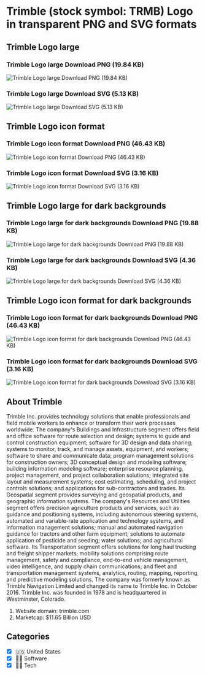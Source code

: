 # Trimble (stock symbol: TRMB) Logo in transparent PNG and SVG formats

## Trimble Logo large

### Trimble Logo large Download PNG (19.84 KB)

![Trimble Logo large Download PNG (19.84 KB)](/img/orig/TRMB_BIG-9f160bc3.png)

### Trimble Logo large Download SVG (5.13 KB)

![Trimble Logo large Download SVG (5.13 KB)](/img/orig/TRMB_BIG-60ea1349.svg)

## Trimble Logo icon format

### Trimble Logo icon format Download PNG (46.43 KB)

![Trimble Logo icon format Download PNG (46.43 KB)](/img/orig/TRMB-f6434f42.png)

### Trimble Logo icon format Download SVG (3.16 KB)

![Trimble Logo icon format Download SVG (3.16 KB)](/img/orig/TRMB-f18e5fb3.svg)

## Trimble Logo large for dark backgrounds

### Trimble Logo large for dark backgrounds Download PNG (19.88 KB)

![Trimble Logo large for dark backgrounds Download PNG (19.88 KB)](/img/orig/TRMB_BIG.D-f98f5fab.png)

### Trimble Logo large for dark backgrounds Download SVG (4.36 KB)

![Trimble Logo large for dark backgrounds Download SVG (4.36 KB)](/img/orig/TRMB_BIG.D-d81c609e.svg)

## Trimble Logo icon format for dark backgrounds

### Trimble Logo icon format for dark backgrounds Download PNG (46.43 KB)

![Trimble Logo icon format for dark backgrounds Download PNG (46.43 KB)](/img/orig/TRMB.D-aaee53db.png)

### Trimble Logo icon format for dark backgrounds Download SVG (3.16 KB)

![Trimble Logo icon format for dark backgrounds Download SVG (3.16 KB)](/img/orig/TRMB.D-eaf29014.svg)

## About Trimble

Trimble Inc. provides technology solutions that enable professionals and field mobile workers to enhance or transform their work processes worldwide. The company's Buildings and Infrastructure segment offers field and office software for route selection and design; systems to guide and control construction equipment; software for 3D design and data sharing; systems to monitor, track, and manage assets, equipment, and workers; software to share and communicate data; program management solutions for construction owners; 3D conceptual design and modeling software; building information modeling software; enterprise resource planning, project management, and project collaboration solutions; integrated site layout and measurement systems; cost estimating, scheduling, and project controls solutions; and applications for sub-contractors and trades. Its Geospatial segment provides surveying and geospatial products, and geographic information systems. The company's Resources and Utilities segment offers precision agriculture products and services, such as guidance and positioning systems, including autonomous steering systems, automated and variable-rate application and technology systems, and information management solutions; manual and automated navigation guidance for tractors and other farm equipment; solutions to automate application of pesticide and seeding; water solutions; and agricultural software. Its Transportation segment offers solutions for long haul trucking and freight shipper markets; mobility solutions comprising route management, safety and compliance, end-to-end vehicle management, video intelligence, and supply chain communications; and fleet and transportation management systems, analytics, routing, mapping, reporting, and predictive modeling solutions. The company was formerly known as Trimble Navigation Limited and changed its name to Trimble Inc. in October 2016. Trimble Inc. was founded in 1978 and is headquartered in Westminster, Colorado.

1. Website domain: trimble.com
2. Marketcap: $11.65 Billion USD


## Categories
- [x] 🇺🇸 United States
- [x] 👨‍💻 Software
- [x] 👩‍💻 Tech
